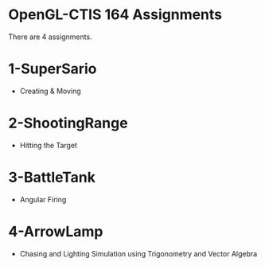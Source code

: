 # OpenGL-CTIS 164 Assignments
There are 4 assignments.

# 1-SuperSario
- Creating & Moving
# 2-ShootingRange
- Hitting the Target
# 3-BattleTank
- Angular Firing
# 4-ArrowLamp
- Chasing and Lighting Simulation using Trigonometry and Vector Algebra
